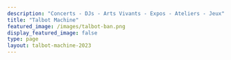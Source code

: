 ```yaml
---
description: "Concerts - DJs - Arts Vivants - Expos - Ateliers - Jeux"
title: "Talbot Machine"
featured_image: /images/talbot-ban.png
display_featured_image: false
type: page
layout: talbot-machine-2023
---
```

